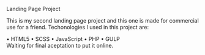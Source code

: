 Landing Page Project
</hr>
This is my second landing page project and this one is made for commercial use for a friend. Techonologies I used in this project are:
</br>

• HTML5
• SCSS
• JavaScript
• PHP
• GULP
</br>
Waiting for final aceptation to put it online.
